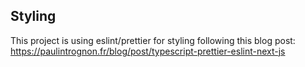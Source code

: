 ## Styling

This project is using eslint/prettier for styling following this blog post: https://paulintrognon.fr/blog/post/typescript-prettier-eslint-next-js